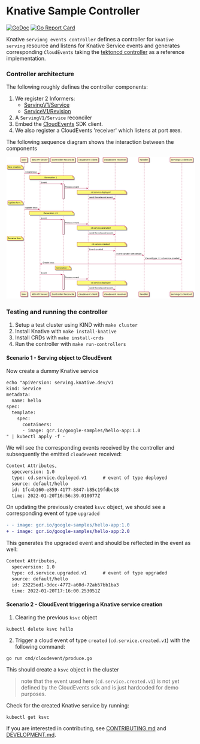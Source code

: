 # Knative Sample Controller

[![GoDoc](https://godoc.org/knative.dev/sample-controller?status.svg)](https://godoc.org/knative.dev/sample-controller)
[![Go Report Card](https://goreportcard.com/badge/knative/sample-controller)](https://goreportcard.com/report/knative/sample-controller)

Knative `servinng events controller` defines a controller for `knative serving` resource and listens for Knative Service events and generates corresponding `CloudEvents` taking the [tektoncd controller](https://github.com/tektoncd/experimental/tree/main/cloudevents) as a reference implementation.

### Controller architecture

The following roughly defines the controller components:
1. We register 2 Informers:
    * [ServingV1/Service](knative.dev/serving/pkg/client/injection/informers/serving/v1/service)
    * [ServiceV1/Revision](knative.dev/serving/pkg/client/injection/informers/serving/v1/revision)
2. A `ServingV1/Service` reconciler
3. Embed the [CloudEvents](github.com/cloudevents/sdk-go/v2) SDK client.
4. We also register a CloudEvents 'receiver' which listens at port `8080`.

The following sequence diagram shows the interaction between the components 

![sequence](sequence_diagram.png)

### Testing and running the controller
1. Setup a test cluster using KIND with `make cluster`
2. Install Knative with `make install-knative`
3. Install CRDs with `make install-crds`
4. Run the controller with `make run-controllers`

#### Scenario 1 - Serving object to CloudEvent
Now create a dummy Knative service 
```
echo "apiVersion: serving.knative.dev/v1
kind: Service
metadata:
  name: hello
spec:
  template:
    spec:
      containers:
      - image: gcr.io/google-samples/hello-app:1.0
" | kubectl apply -f -
```

We will see the corresponding events received by the controller and subsequently the emitted `cloudevent` received:
```
Context Attributes,
  specversion: 1.0
  type: cd.service.deployed.v1      # event of type deployed
  source: default/hello
  id: 1fc4b160-e859-4177-8847-b85c19fdbc18
  time: 2022-01-20T16:56:39.010077Z
```

On updating the previously created `ksvc` object, we should see a corresponding event of type `upgraded`
```diff
- - image: gcr.io/google-samples/hello-app:1.0
+ - image: gcr.io/google-samples/hello-app:2.0
```
This generates the upgraded event and should be reflected in the event as well:
```
Context Attributes,
  specversion: 1.0
  type: cd.service.upgraded.v1      # event of type upgraded
  source: default/hello
  id: 23225ed1-3dcc-4772-a60d-72ab57bb1ba3
  time: 2022-01-20T17:16:00.253051Z

```

#### Scenario 2 - CloudEvent triggering a Knative service creation
1. Clearing the previous `ksvc` object
```
kubectl delete ksvc hello
```
2. Trigger a cloud event of type `created` (`cd.service.created.v1`) with the following command:
```
go run cmd/cloudevent/produce.go
```
This should create a `ksvc` object in the cluster
> note that the event used here (`cd.service.created.v1`) is not yet defined by the CloudEvents sdk and is just hardcoded for demo purposes.

Check for the created Knative service by running:
```
kubectl get ksvc 
```

If you are interested in contributing, see [CONTRIBUTING.md](./CONTRIBUTING.md)
and [DEVELOPMENT.md](./DEVELOPMENT.md).
